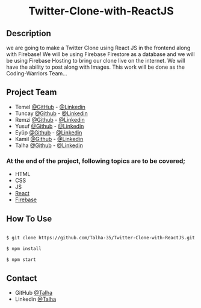 
<h1 align="center">Twitter-Clone-with-ReactJS</h1>

## Description

we are going to make a Twitter Clone using React JS in the frontend along with Firebase!
We will be using Firebase Firestore as a database and we will be using Firebase Hosting to bring our clone live on the internet. We will have the ability to post along with Images. 
This work will be done as the Coding-Warriors Team...


## Project Team

- Temel [@GitHub](https://github.com/temelkarabacak) - [@Linkedin](https://www.linkedin.com/in/temelkarabacak/)
- Tuncay [@Github](https://github.com/E2295-Tuncay) - [@Linkedin](https://www.linkedin.com/in/tuncay-erman/)
- Remzi [@Github](https://github.com/Remzika) - [@Linkedin](https://www.linkedin.com/in/talha-%C3%BClk%C3%BCmen-4854391b8/)
- Yusuf [@Github](https://github.com/ysfoz) - [@Linkedin](https://www.linkedin.com/in/yusuf-%C3%B6zt%C3%BCrk-23617b1b7/)
- Eyüp [@Github](https://github.com/ergunsahe) - [@Linkedin](https://www.linkedin.com/in/ey%C3%BCp-ergunsah-0328581b4/)
- Kamil [@Github](https://github.com/KamilCetiner) - [@Linkedin](https://www.linkedin.com/in/kamil-%C3%A7etiner-b09a601ab/)
- Talha [@Github](https://github.com/Talha-35) - [@Linkedin](https://www.linkedin.com/in/talha-%C3%BClk%C3%BCmen-4854391b8/)


### At the end of the project, following topics are to be covered;

- HTML
- CSS
- JS
- [React](https://reactjs.org/)
- [Firebase](https://firebase.google.com/)



## How To Use

```bash

$ git clone https://github.com/Talha-35/Twitter-Clone-with-ReactJS.git

$ npm install

$ npm start

```

## Contact

- GitHub [@Talha](https://github.com/Talha-35)
- Linkedin [@Talha](https://www.linkedin.com/in/talha-%C3%BClk%C3%BCmen-4854391b8/)

